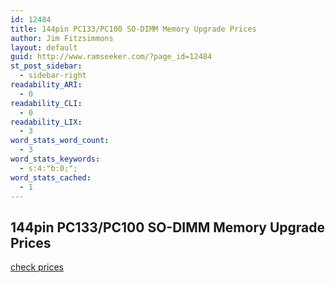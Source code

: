```yaml
---
id: 12484
title: 144pin PC133/PC100 SO-DIMM Memory Upgrade Prices
author: Jim Fitzsimmons
layout: default
guid: http://www.ramseeker.com/?page_id=12484
st_post_sidebar:
  - sidebar-right
readability_ARI:
  - 0
readability_CLI:
  - 0
readability_LIX:
  - 3
word_stats_word_count:
  - 3
word_stats_keywords:
  - s:4:"b:0;";
word_stats_cached:
  - 1
---
```

## 144pin PC133/PC100 SO-DIMM Memory Upgrade Prices

[check prices](http://amzn.to/1NWmsko)
